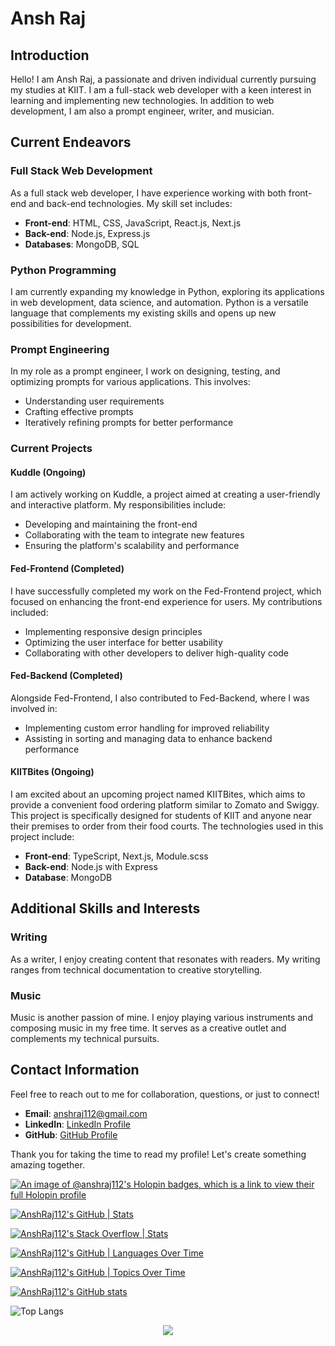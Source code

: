 # Ansh Raj

## Introduction
Hello! I am Ansh Raj, a passionate and driven individual currently pursuing my studies at KIIT. I am a full-stack web developer with a keen interest in learning and implementing new technologies. In addition to web development, I am also a prompt engineer, writer, and musician.

## Current Endeavors

### Full Stack Web Development
As a full stack web developer, I have experience working with both front-end and back-end technologies. My skill set includes:
- **Front-end**: HTML, CSS, JavaScript, React.js, Next.js
- **Back-end**: Node.js, Express.js
- **Databases**: MongoDB, SQL

### Python Programming
I am currently expanding my knowledge in Python, exploring its applications in web development, data science, and automation. Python is a versatile language that complements my existing skills and opens up new possibilities for development.

### Prompt Engineering
In my role as a prompt engineer, I work on designing, testing, and optimizing prompts for various applications. This involves:
- Understanding user requirements
- Crafting effective prompts
- Iteratively refining prompts for better performance

### Current Projects

#### Kuddle (Ongoing)
I am actively working on Kuddle, a project aimed at creating a user-friendly and interactive platform. My responsibilities include:
- Developing and maintaining the front-end
- Collaborating with the team to integrate new features
- Ensuring the platform's scalability and performance

#### Fed-Frontend (Completed)
I have successfully completed my work on the Fed-Frontend project, which focused on enhancing the front-end experience for users. My contributions included:
- Implementing responsive design principles
- Optimizing the user interface for better usability
- Collaborating with other developers to deliver high-quality code

#### Fed-Backend (Completed)
Alongside Fed-Frontend, I also contributed to Fed-Backend, where I was involved in:
- Implementing custom error handling for improved reliability
- Assisting in sorting and managing data to enhance backend performance

#### KIITBites (Ongoing)
I am excited about an upcoming project named KIITBites, which aims to provide a convenient food ordering platform similar to Zomato and Swiggy. This project is specifically designed for students of KIIT and anyone near their premises to order from their food courts. The technologies used in this project include:
- **Front-end**: TypeScript, Next.js, Module.scss
- **Back-end**: Node.js with Express
- **Database**: MongoDB

## Additional Skills and Interests

### Writing
As a writer, I enjoy creating content that resonates with readers. My writing ranges from technical documentation to creative storytelling.

### Music
Music is another passion of mine. I enjoy playing various instruments and composing music in my free time. It serves as a creative outlet and complements my technical pursuits.

## Contact Information
Feel free to reach out to me for collaboration, questions, or just to connect!

- **Email**: anshraj112@gmail.com
- **LinkedIn**: [LinkedIn Profile](https://www.linkedin.com/in/ansh-raj112/)
- **GitHub**: [GitHub Profile](https://github.com/AnshRaj112)

Thank you for taking the time to read my profile! Let's create something amazing together.

[![An image of @anshraj112's Holopin badges, which is a link to view their full Holopin profile](https://holopin.me/anshraj112)](https://holopin.io/@anshraj112)

[![AnshRaj112's GitHub | Stats](https://stats.quine.sh/AnshRaj112/github?theme=dark)](https://quine.sh?utm_source=widgets&utm_campaign=AnshRaj112)   

[![AnshRaj112's Stack Overflow | Stats](https://stats.quine.sh/AnshRaj112/stack-overflow?theme=dark)](https://quine.sh?utm_source=widgets&utm_campaign=AnshRaj112)

[![AnshRaj112's GitHub | Languages Over Time](https://stats.quira.sh/AnshRaj112/languages-over-time?theme=dark)](https://quira.sh?utm_source=widgets&utm_campaign=AnshRaj112)

[![AnshRaj112's GitHub | Topics Over Time](https://stats.quira.sh/AnshRaj112/topics-over-time?theme=dark)](https://quira.sh?utm_source=widgets&utm_campaign=AnshRaj112)

[![AnshRaj112's GitHub stats](https://github-readme-stats.vercel.app/api?username=AnshRaj112&theme=radical)](https://github.com/AnshRaj112/github-readme-stats)     

![Top Langs](https://github-readme-stats.vercel.app/api/top-langs/?username=AnshRaj112&layout=compact&theme=radical)

<div align="center">
  <img src="https://profile-counter.glitch.me/AnshRaj112/count.svg?" />
</div>
